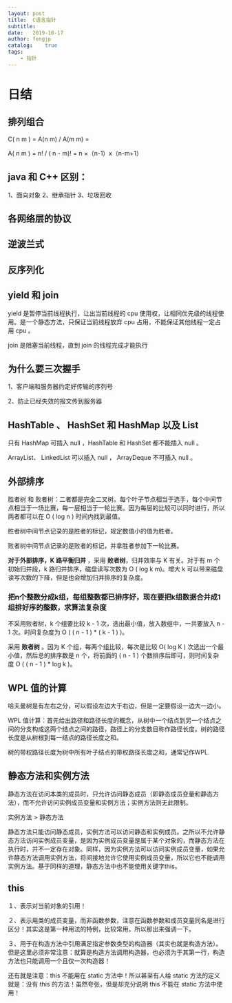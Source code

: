 ```yaml
---
layout: post
title:  C语言指针
subtitle:   
date:   2019-10-17
author: fengjp
catalog:    true
tags:
    - 指针
---
```


#   日结

##  排列组合

C( n m ) = A(n m) / A(m m) = 

A( n m ) = n! / ( n - m)! = n ×（n-1）x（n-m+1）

##  java 和 C++ 区别：

1、面向对象 2、继承指针 3、垃圾回收

##  各网络层的协议

##  逆波兰式



##  反序列化



##  yield 和 join

yield 是暂停当前线程执行，让出当前线程的 cpu 使用权，让相同优先级的线程使用。是一个静态方法，只保证当前线程放弃 cpu 占用，不能保证其他线程一定占用 cpu 。

join 是阻塞当前线程，直到 join 的线程完成才能执行

##  为什么要三次握手

1、客户端和服务器约定好传输的序列号

2、防止已经失效的报文传到服务器

##  HashTable 、 HashSet 和 HashMap 以及 List

只有 HashMap 可插入 null ，HashTable 和 HashSet 都不能插入 null 。

ArrayList、 LinkedList 可以插入 null ， ArrayDeque 不可插入 null 。

##  外部排序

胜者树 和 败者树：二者都是完全二叉树。每个叶子节点相当于选手，每个中间节点相当于一场比赛，每一层相当于一轮比赛。因为每层的比较可以同时进行，所以两者都可以在 O ( log n ) 时间内找到最值。

胜者树中间节点记录的是胜者的标记，规定数值小的值为胜者。

败者树中间节点记录的是败者的标记，并拿胜者参加下一轮比赛。

__对于外部排序，K 路平衡归并__ ，采用 __败者树__，归并效率与 K 有关。对于有 m 个初始归并段，k 路归并排序，磁盘读写次数为 O ( log k m)。增大 k 可以带来磁盘读写次数的下降，但是也会增加归并排序的复杂度。

### 把n个整数分成k组，每组整数都已排序好，现在要把k组数据合并成1组排好序的整数，求算法复杂度

不采用败者树，k 个组要比较 k - 1 次，选出最小值，放入数组中，一共要放入 n - 1 次。时间复杂度为 O ( ( n - 1 ) * ( k - 1 ) )。

采用 __败者树__ 。因为 K 个组，每两个组比较，每次是比较 O( log K ) 次选出一个最小值，然后总的排序数是 n 个，将前面的 ( n - 1 ) 个数排序后即可，则时间复杂度 O ( ( n - 1 ) * log k )。

##  WPL 值的计算 

哈夫曼树是有左右之分，可以假设左边大于右边，但是一定要假设一边大一边小。

WPL 值计算：首先给出路径和路径长度的概念，从树中一个结点到另一个结点之间的分支构成这两个结点之间的路径，路径上的分支数目称作路径长度。树的路径长度是从树根到每一结点的路径长度之和。 

树的带权路径长度为树中所有叶子结点的带权路径长度之和，通常记作WPL.

##  静态方法和实例方法

静态方法在访问本类的成员时，只允许访问静态成员（即静态成员变量和静态方法），而不允许访问实例成员变量和实例方法；实例方法则无此限制。

实例方法 > 静态方法

静态方法只能访问静态成员，实例方法可以访问静态和实例成员。之所以不允许静态方法访问实例成员变量，是因为实例成员变量是属于某个对象的，而静态方法在执行时，并不一定存在对象。同样，因为实例方法可以访问实例成员变量，如果允许静态方法调用实例方法，将间接地允许它使用实例成员变量，所以它也不能调用实例方法。基于同样的道理，静态方法中也不能使用关键字this。 

##  this

１、表示对当前对象的引用！

２、表示用类的成员变量，而非函数参数，注意在函数参数和成员变量同名是进行区分！其实这是第一种用法的特例，比较常用，所以那出来强调一下。

３、用于在构造方法中引用满足指定参数类型的构造器（其实也就是构造方法）。但是这里必须非常注意：就算是构造方法调用构造器，也必须为于其第一行，构造方法也只能调用一个且仅一次构造器！

还有就是注意：this 不能用在 static 方法中！所以甚至有人给 static 方法的定义就是：没有 this 的方法！虽然夸张，但是却充分说明 this 不能在 static 方法中使用！